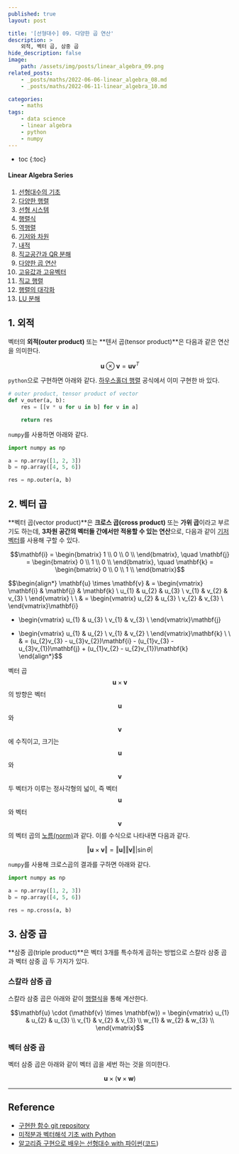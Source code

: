 ```yaml
---
published: true
layout: post

title: '[선형대수] 09. 다양한 곱 연산'
description: >
    외적, 벡터 곱, 삼중 곱
hide_description: false
image:
    path: /assets/img/posts/linear_algebra_09.png
related_posts:
    - _posts/maths/2022-06-06-linear_algebra_08.md
    - _posts/maths/2022-06-11-linear_algebra_10.md

categories:
    - maths
tags:
    - data science
    - linear algebra
    - python
    - numpy
---
```

* toc
{:toc}

<h4>Linear Algebra Series</h4>
<div class="taxonomy__index">
    <ol class="description">
        <li><a href="/maths/2022-05-01-linear_algebra_01/">선형대수의 기초</a></li>
        <li><a href="/maths/2022-05-19-linear_algebra_02/">다양한 행렬</a></li>
        <li><a href="/maths/2022-05-22-linear_algebra_03/">선형 시스템</a></li>
        <li><a href="/maths/2022-05-23-linear_algebra_04/">행렬식</a></li>
        <li><a href="/maths/2022-05-28-linear_algebra_05/">역행렬</a></li>
        <li><a href="/maths/2022-05-29-linear_algebra_06/">기저와 차원</a></li>
        <li><a href="/maths/2022-06-05-linear_algebra_07/">내적</a></li>
        <li><a href="/maths/2022-06-06-linear_algebra_08/">직교공간과 QR 분해</a></li>
        <li><a href="/maths/2022-06-09-linear_algebra_09/">다양한 곱 연산</a></li>
        <li><a href="/maths/2022-06-11-linear_algebra_10/">고유값과 고유벡터</a></li>
        <li><a href="/maths/2022-06-12-linear_algebra_11/">직교 행렬</a></li>
        <li><a href="/maths/2022-06-13-linear_algebra_12/">행렬의 대각화</a></li>
        <li><a href="/maths/2022-06-19-linear_algebra_13/">LU 분해</a></li>
    </ol>
</div>

## 1. 외적

벡터의 **외적(outer product)** 또는 **텐서 곱(tensor product)**은 다음과 같은 연산을 의미한다.  

$$\mathbf{u} \otimes \mathbf{v} = \mathbf{u} \mathbf{v}^{T}$$

`python`으로 구현하면 아래와 같다. [하우스홀더 행렬](/maths/2022-05-19-linear_algebra_02/#8-하우스홀더-행렬) 공식에서 이미 구현한 바 있다.  

```python
# outer product, tensor product of vector
def v_outer(a, b):
    res = [[v * u for u in b] for v in a]

    return res
```

`numpy`를 사용하면 아래와 같다.  

```python
import numpy as np

a = np.array([1, 2, 3])
b = np.array([4, 5, 6])

res = np.outer(a, b)
```

## 2. 벡터 곱

**벡터 곱(vector product)**은 **크로스 곱(cross product)** 또는 **가위 곱**이라고 부르기도 하는데, **3차원 공간의 벡터들 간에서만 적용할 수 있는 연산**으로, 다음과 같이 [기저 벡터](/maths/2022-05-29-linear_algebra_06/#기저-벡터)를 사용해 구할 수 있다.  

$$\mathbf{i} = \begin{bmatrix}
1 \\
0 \\
0 \\
\end{bmatrix}, \quad
\mathbf{j} = \begin{bmatrix}
0 \\
1 \\
0 \\
\end{bmatrix}, \quad
\mathbf{k} = \begin{bmatrix}
0 \\
0 \\
1 \\
\end{bmatrix}$$

$$\begin{align*}
\mathbf{u} \times \mathbf{v} & = \begin{vmatrix}
\mathbf{i} & \mathbf{j} & \mathbf{k} \\
u_{1} & u_{2} & u_{3} \\
v_{1} & v_{2} & v_{3} \\
\end{vmatrix} \\
\\
& = \begin{vmatrix}
u_{2} & u_{3} \\
v_{2} & v_{3} \\
\end{vmatrix}\mathbf{i}
- \begin{vmatrix}
u_{1} & u_{3} \\
v_{1} & v_{3} \\
\end{vmatrix}\mathbf{j}
+ \begin{vmatrix}
u_{1} & u_{2} \\
v_{1} & v_{2} \\
\end{vmatrix}\mathbf{k} \\
\\
& = (u_{2}v_{3} - u_{3}v_{2})\mathbf{i} - (u_{1}v_{3} - u_{3}v_{1})\mathbf{j} + (u_{1}v_{2} - u_{2}v_{1})\mathbf{k}
\end{align*}$$

벡터 곱 $$\mathbf{u} \times \mathbf{v}$$의 방향은 벡터 $$\mathbf{u}$$와 $$\mathbf{v}$$에 수직이고, 크기는 $$\mathbf{u}$$와 $$\mathbf{v}$$ 두 벡터가 이루는 정사각형의 넓이, 즉 벡터 $$\mathbf{u}$$와 벡터 $$\mathbf{v}$$의 벡터 곱의 [노름(norm)](/maths/2022-06-05-linear_algebra_07/#노름norm)과 같다. 이를 수식으로 나타내면 다음과 같다.  

$$\Vert \mathbf{u} \times \mathbf{v} \Vert = \Vert \mathbf{u} \Vert \Vert \mathbf{v} \Vert \vert \sin \theta \vert$$

`numpy`를 사용해 크로스곱의 결과를 구하면 아래와 같다.  

```python
import numpy as np

a = np.array([1, 2, 3])
b = np.array([4, 5, 6])

res = np.cross(a, b)
```

## 3. 삼중 곱

**삼중 곱(triple product)**은 벡터 3개를 특수하게 곱하는 방법으로 스칼라 삼중 곱과 벡터 삼중 곱 두 가지가 있다.  

### 스칼라 삼중 곱

스칼라 삼중 곱은 아래와 같이 [행렬식](/maths/2022-05-23-linear_algebra_04/)을 통해 계산한다.  

$$\mathbf{u} \cdot (\mathbf{v} \times \mathbf{w})
= \begin{vmatrix}
u_{1} & u_{2} & u_{3} \\
v_{1} & v_{2} & v_{3} \\
w_{1} & w_{2} & w_{3} \\
\end{vmatrix}$$

### 벡터 삼중 곱

벡터 삼중 곱은 아래와 같이 벡터 곱을 세번 하는 것을 의미한다.  

$$\mathbf{u} \times (\mathbf{v} \times \mathbf{w})$$

---
## Reference
- [구현한 함수 git repository](https://github.com/djccnt15/maths)
- [미적분과 벡터해석 기초 with Python](http://www.kyobobook.co.kr/product/detailViewKor.laf?mallGb=KOR&ejkGb=KOR&barcode=9791160735314)
- [알고리즘 구현으로 배우는 선형대수 with 파이썬](http://www.kyobobook.co.kr/product/detailViewKor.laf?mallGb=KOR&ejkGb=KOR&barcode=9791165921125)([코드](https://github.com/bjpublic/linearalgebra))